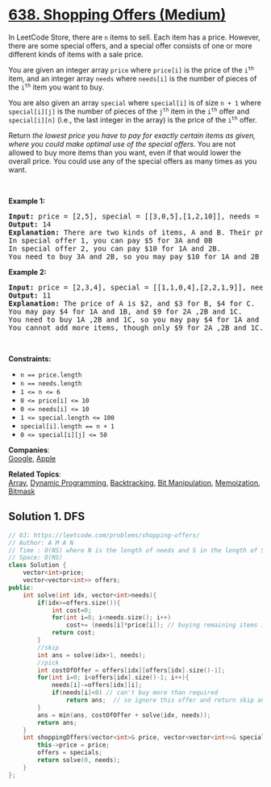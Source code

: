 # [638. Shopping Offers (Medium)](https://leetcode.com/problems/shopping-offers/)

<p>In LeetCode Store, there are <code>n</code> items to sell. Each item has a price. However, there are some special offers, and a special offer consists of one or more different kinds of items with a sale price.</p>

<p>You are given an integer array <code>price</code> where <code>price[i]</code> is the price of the <code>i<sup>th</sup></code> item, and an integer array <code>needs</code> where <code>needs[i]</code> is the number of pieces of the <code>i<sup>th</sup></code> item you want to buy.</p>

<p>You are also given an array <code>special</code> where <code>special[i]</code> is of size <code>n + 1</code> where <code>special[i][j]</code> is the number of pieces of the <code>j<sup>th</sup></code> item in the <code>i<sup>th</sup></code> offer and <code>special[i][n]</code> (i.e., the last integer in the array) is the price of the <code>i<sup>th</sup></code> offer.</p>

<p>Return <em>the lowest price you have to pay for exactly certain items as given, where you could make optimal use of the special offers</em>. You are not allowed to buy more items than you want, even if that would lower the overall price. You could use any of the special offers as many times as you want.</p>

<p>&nbsp;</p>
<p><strong>Example 1:</strong></p>

<pre><strong>Input:</strong> price = [2,5], special = [[3,0,5],[1,2,10]], needs = [3,2]
<strong>Output:</strong> 14
<strong>Explanation:</strong> There are two kinds of items, A and B. Their prices are $2 and $5 respectively. 
In special offer 1, you can pay $5 for 3A and 0B
In special offer 2, you can pay $10 for 1A and 2B. 
You need to buy 3A and 2B, so you may pay $10 for 1A and 2B (special offer #2), and $4 for 2A.
</pre>

<p><strong>Example 2:</strong></p>

<pre><strong>Input:</strong> price = [2,3,4], special = [[1,1,0,4],[2,2,1,9]], needs = [1,2,1]
<strong>Output:</strong> 11
<strong>Explanation:</strong> The price of A is $2, and $3 for B, $4 for C. 
You may pay $4 for 1A and 1B, and $9 for 2A ,2B and 1C. 
You need to buy 1A ,2B and 1C, so you may pay $4 for 1A and 1B (special offer #1), and $3 for 1B, $4 for 1C. 
You cannot add more items, though only $9 for 2A ,2B and 1C.
</pre>

<p>&nbsp;</p>
<p><strong>Constraints:</strong></p>

<ul>
	<li><code>n == price.length</code></li>
	<li><code>n == needs.length</code></li>
	<li><code>1 &lt;= n &lt;= 6</code></li>
	<li><code>0 &lt;= price[i] &lt;= 10</code></li>
	<li><code>0 &lt;= needs[i] &lt;= 10</code></li>
	<li><code>1 &lt;= special.length &lt;= 100</code></li>
	<li><code>special[i].length == n + 1</code></li>
	<li><code>0 &lt;= special[i][j] &lt;= 50</code></li>
</ul>


**Companies**:  
[Google](https://leetcode.com/company/google), [Apple](https://leetcode.com/company/apple)

**Related Topics**:  
[Array](https://leetcode.com/tag/array/), [Dynamic Programming](https://leetcode.com/tag/dynamic-programming/), [Backtracking](https://leetcode.com/tag/backtracking/), [Bit Manipulation](https://leetcode.com/tag/bit-manipulation/), [Memoization](https://leetcode.com/tag/memoization/), [Bitmask](https://leetcode.com/tag/bitmask/)

## Solution 1. DFS

```cpp
// OJ: https://leetcode.com/problems/shopping-offers/
// Author: A M A N
// Time : O(NS) where N is the length of needs and S in the length of Special offers
// Space: O(NS)
class Solution {
    vector<int>price;
    vector<vector<int>> offers;
public:
    int solve(int idx, vector<int>needs){
        if(idx>=offers.size()){
            int cost=0;
            for(int i=0; i<needs.size(); i++) 
                cost+= (needs[i]*price[i]); // buying remaining items individually 
            return cost;
        }
        //skip
        int ans = solve(idx+1, needs); 
        //pick
        int costOfOffer = offers[idx][offers[idx].size()-1];
        for(int i=0; i<offers[idx].size()-1; i++){
            needs[i]-=offers[idx][i];
            if(needs[i]<0) // can't buy more than required
                return ans;  // so ignore this offer and return skip answer
        }
        ans = min(ans, costOfOffer + solve(idx, needs));
        return ans; 
    }
    int shoppingOffers(vector<int>& price, vector<vector<int>>& specials, vector<int>& needs) {
        this->price = price;
        offers = specials;
        return solve(0, needs);
    }
};
```